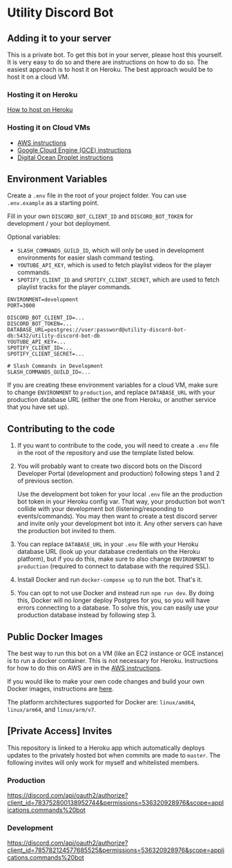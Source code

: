 # Utility Discord Bot

## Adding it to your server

This is a private bot. To get this bot in your server, please host this yourself. It is very easy to do so and there are instructions on how to do so. The easiest approach is to host it on Heroku. The best approach would be to host it on a cloud VM.

### Hosting it on Heroku

[How to host on Heroku](/docs/Heroku-Instructions.md)

### Hosting it on Cloud VMs

- [AWS instructions](/docs/AWS-Instructions.md)
- [Google Cloud Engine (GCE) instructions](/docs/GCE-Instructions.md)
- [Digital Ocean Droplet instructions](/docs/DO-Instructions.md)

## Environment Variables
Create a `.env` file in the root of your project folder. You can use `.env.example` as a starting point.

Fill in your own `DISCORD_BOT_CLIENT_ID` and `DISCORD_BOT_TOKEN` for development / your bot deployment.

Optional variables:
- `SLASH_COMMANDS_GUILD_ID`, which will only be used in development environments for easier slash command testing.
- `YOUTUBE_API_KEY`, which is used to fetch playlist videos for the player commands.
- `SPOTIFY_CLIENT_ID` and `SPOTIFY_CLIENT_SECRET`, which are used to fetch playlist tracks for the player commands.

```
ENVIRONMENT=development
PORT=3000

DISCORD_BOT_CLIENT_ID=...
DISCORD_BOT_TOKEN=...
DATABASE_URL=postgres://user:password@utility-discord-bot-db:5432/utility-discord-bot-db
YOUTUBE_API_KEY=...
SPOTIFY_CLIENT_ID=...
SPOTIFY_CLIENT_SECRET=...

# Slash Commands in Development
SLASH_COMMANDS_GUILD_ID=...
```

If you are creating these environment variables for a cloud VM, make sure to change `ENVIRONMENT` to `production`, and replace `DATABASE_URL` with your production database URL (either the one from Heroku, or another service that you have set up).

## Contributing to the code

1. If you want to contribute to the code, you will need to create a `.env` file in the root of the repository and use the template listed below.

1. You will probably want to create two discord bots on the Discord Developer Portal (development and production) following steps 1 and 2 of previous section.

    Use the development bot token for your local `.env` file an the production bot token in your Heroku config var. That way, your production bot won't collide with your development bot (listening/responding to events/commands). You may then want to create a test discord server and invite only your development bot into it. Any other servers can have the production bot invited to them.

1. You can replace `DATABASE_URL` in your `.env` file with your Heroku database URL (look up your database credentials on the Heroku platform), but if you do this, make sure to also change `ENVIRONMENT` to `production` (required to connect to database with the required SSL).

1. Install Docker and run `docker-compose up` to run the bot. That's it.

1. You can opt to not use Docker and instead run `npm run dev`. By doing this, Docker will no longer deploy Postgres for you, so you will have errors connecting to a database. To solve this, you can easily use your production database instead by following step 3.

## Public Docker Images

The best way to run this bot on a VM (like an EC2 instance or GCE instance) is to run a docker container. This is not necessary for Heroku. Instructions for how to do this on AWS are in the [AWS instructions](/docs/AWS-Instructions.md).

If you would like to make your own code changes and build your own Docker images, instructions are [here](/docs/Create-Docker-Images.md).

The platform architectures supported for Docker are: `linux/amd64`, `linux/arm64`, and `linux/arm/v7`.

## [Private Access] Invites

This repository is linked to a Heroku app which automatically deploys updates to the privately hosted bot when commits are made to `master`. The following invites will only work for myself and whitelisted members.

### Production
https://discord.com/api/oauth2/authorize?client_id=783752800138952744&permissions=536320928976&scope=applications.commands%20bot

### Development
https://discord.com/api/oauth2/authorize?client_id=785782124577685525&permissions=536320928976&scope=applications.commands%20bot
